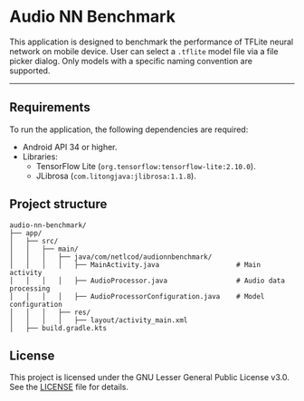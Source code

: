 # Audio NN Benchmark

This application is designed to benchmark the performance of TFLite neural network on mobile device. User can select a `.tflite` model file via a file picker dialog. Only models with a specific naming convention are supported.

---

## Requirements

To run the application, the following dependencies are required:

- Android API 34 or higher.
- Libraries:
  - TensorFlow Lite (`org.tensorflow:tensorflow-lite:2.10.0`).
  - JLibrosa (`com.litongjava:jlibrosa:1.1.8`).

## Project structure

```
audio-nn-benchmark/
├── app/
│   ├── src/
│   │   ├── main/
│   │   │   ├── java/com/netlcod/audionnbenchmark/
│   │   │   │   ├── MainActivity.java          			# Main activity
│   │   │   │   ├── AudioProcessor.java        			# Audio data processing
│   │   │   │   ├── AudioProcessorConfiguration.java 	# Model configuration
│   │   │   ├── res/
│   │   │   │   ├── layout/activity_main.xml  
│   ├── build.gradle.kts                       
```

## License

This project is licensed under the GNU Lesser General Public License v3.0. See the [LICENSE](LICENSE) file for details.